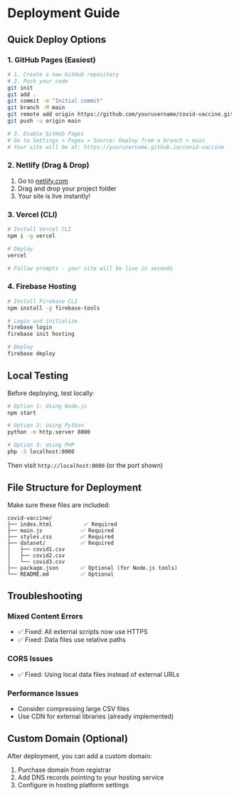 # Deployment Guide

## Quick Deploy Options

### 1. GitHub Pages (Easiest)
```bash
# 1. Create a new GitHub repository
# 2. Push your code
git init
git add .
git commit -m "Initial commit"
git branch -M main
git remote add origin https://github.com/yourusername/covid-vaccine.git
git push -u origin main

# 3. Enable GitHub Pages
# Go to Settings > Pages > Source: Deploy from a branch > main
# Your site will be at: https://yourusername.github.io/covid-vaccine
```

### 2. Netlify (Drag & Drop)
1. Go to [netlify.com](https://netlify.com)
2. Drag and drop your project folder
3. Your site is live instantly!

### 3. Vercel (CLI)
```bash
# Install Vercel CLI
npm i -g vercel

# Deploy
vercel

# Follow prompts - your site will be live in seconds
```

### 4. Firebase Hosting
```bash
# Install Firebase CLI
npm install -g firebase-tools

# Login and initialize
firebase login
firebase init hosting

# Deploy
firebase deploy
```

## Local Testing

Before deploying, test locally:

```bash
# Option 1: Using Node.js
npm start

# Option 2: Using Python
python -m http.server 8000

# Option 3: Using PHP
php -S localhost:8000
```

Then visit `http://localhost:8000` (or the port shown)

## File Structure for Deployment

Make sure these files are included:
```
covid-vaccine/
├── index.html          ✅ Required
├── main.js            ✅ Required  
├── styles.css         ✅ Required
├── dataset/           ✅ Required
│   ├── covid1.csv
│   ├── covid2.csv
│   └── covid3.csv
├── package.json       ✅ Optional (for Node.js tools)
└── README.md          ✅ Optional
```

## Troubleshooting

### Mixed Content Errors
- ✅ Fixed: All external scripts now use HTTPS
- ✅ Fixed: Data files use relative paths

### CORS Issues
- ✅ Fixed: Using local data files instead of external URLs

### Performance Issues
- Consider compressing large CSV files
- Use CDN for external libraries (already implemented)

## Custom Domain (Optional)

After deployment, you can add a custom domain:
1. Purchase domain from registrar
2. Add DNS records pointing to your hosting service
3. Configure in hosting platform settings
